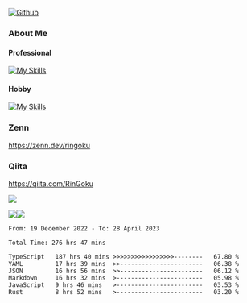 [![Github](https://img.shields.io/github/followers/RinGoku?label=Follow&style=social)](https://github.com/RinGoku)

### About Me
#### Professional
[![My Skills](https://skillicons.dev/icons?i=react,ts,js,nodejs,java,graphql,firebase,githubactions&theme=light)](https://skillicons.dev)
#### Hobby
[![My Skills](https://skillicons.dev/icons?i=unity,rust,py&theme=light)](https://skillicons.dev)

### Zenn
https://zenn.dev/ringoku
### Qiita
https://qiita.com/RinGoku


![](https://github-profile-summary-cards.vercel.app/api/cards/profile-details?username=RinGoku&theme=default)

![](https://github-profile-summary-cards.vercel.app/api/cards/repos-per-language?username=RinGoku&theme=default)![](https://github-profile-summary-cards.vercel.app/api/cards/stats?username=RinGoku&theme=default)

<!--START_SECTION:waka-->

```text
From: 19 December 2022 - To: 28 April 2023

Total Time: 276 hrs 47 mins

TypeScript   187 hrs 40 mins >>>>>>>>>>>>>>>>>--------   67.80 %
YAML         17 hrs 39 mins  >>-----------------------   06.38 %
JSON         16 hrs 56 mins  >>-----------------------   06.12 %
Markdown     16 hrs 32 mins  >------------------------   05.98 %
JavaScript   9 hrs 46 mins   >------------------------   03.53 %
Rust         8 hrs 52 mins   >------------------------   03.20 %
```

<!--END_SECTION:waka-->
